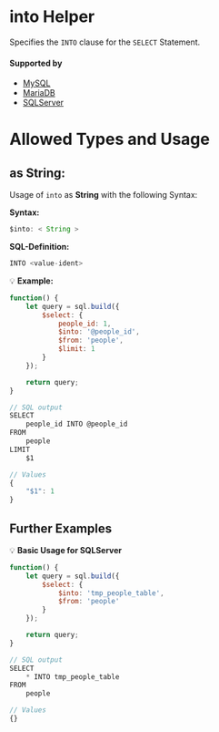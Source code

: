 # into Helper
Specifies the `INTO` clause for the `SELECT` Statement.

#### Supported by
- [MySQL](https://dev.mysql.com/doc/refman/5.7/en/select-into.html)
- [MariaDB](https://mariadb.com/kb/en/library/selectinto/)
- [SQLServer](https://docs.microsoft.com/en-us/sql/t-sql/queries/select-into-clause-transact-sql)

# Allowed Types and Usage

## as String:

Usage of `into` as **String** with the following Syntax:

**Syntax:**

```javascript
$into: < String >
```

**SQL-Definition:**
```javascript
INTO <value-ident>
```

:bulb: **Example:**
```javascript
function() {
    let query = sql.build({
        $select: {
            people_id: 1,
            $into: '@people_id',
            $from: 'people',
            $limit: 1
        }
    });

    return query;
}

// SQL output
SELECT
    people_id INTO @people_id
FROM
    people
LIMIT
    $1

// Values
{
    "$1": 1
}
```

## Further Examples

:bulb: **Basic Usage for SQLServer**
```javascript
function() {
    let query = sql.build({
        $select: {
            $into: 'tmp_people_table',
            $from: 'people'
        }
    });

    return query;
}

// SQL output
SELECT
    * INTO tmp_people_table
FROM
    people

// Values
{}
```

